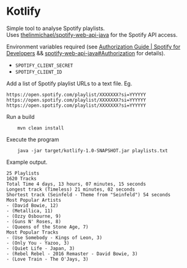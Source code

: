 # Kotlify

Simple tool to analyse Spotify playlists.  
Uses [thelinmichael/spotify-web-api-java](https://github.com/thelinmichael/spotify-web-api-java) for the Spotify API access.

Environment variables required (see [Authorization Guide | Spotify for Developers](https://developer.spotify.com/documentation/general/guides/authorization-guide/) && [spotify-web-api-java#Authorization](https://github.com/thelinmichael/spotify-web-api-java#Authorization) for details).

- `SPOTIFY_CLIENT_SECRET`
- `SPOTIFY_CLIENT_ID`

Add a list of Spotify playlist URLs to a text file.
Eg.

```
https://open.spotify.com/playlist/XXXXXXX?si=YYYYYY
https://open.spotify.com/playlist/XXXXXXX?si=YYYYYY
https://open.spotify.com/playlist/XXXXXXX?si=YYYYYY
```

Run a build 

```shell script
    mvn clean install
```

Execute the program

```shell script
    java -jar target/kotlify-1.0-SNAPSHOT.jar playlists.txt
```

Example output.
```
25 Playlists
1620 Tracks
Total Time 4 days, 13 hours, 07 minutes, 15 seconds
Longest track (Timeless) 21 minutes, 02 seconds
Shortest track (Seinfeld - Theme from "Seinfeld") 54 seconds
Most Popular Artists
- (David Bowie, 12)
- (Metallica, 11)
- (Ozzy Osbourne, 9)
- (Guns N' Roses, 8)
- (Queens of the Stone Age, 7)
Most Popular Tracks
- (Use Somebody - Kings of Leon, 3)
- (Only You - Yazoo, 3)
- (Quiet Life - Japan, 3)
- (Rebel Rebel - 2016 Remaster - David Bowie, 3)
- (Love Train - The O'Jays, 3)
```